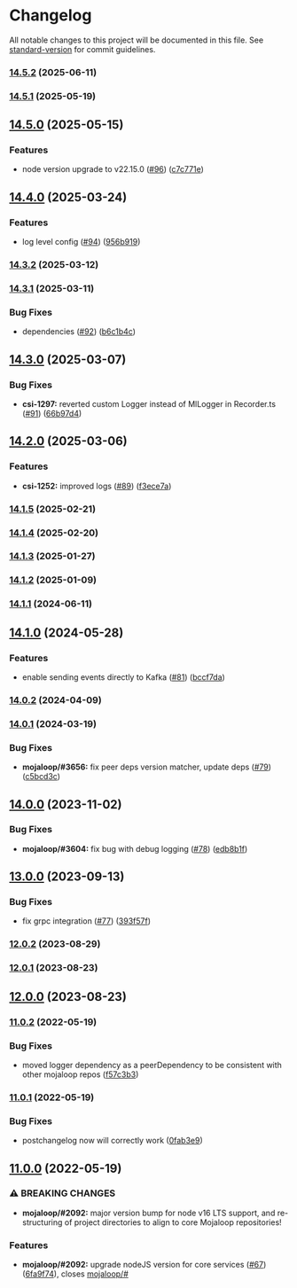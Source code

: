 # Changelog

All notable changes to this project will be documented in this file. See [standard-version](https://github.com/conventional-changelog/standard-version) for commit guidelines.

### [14.5.2](https://github.com/mojaloop/event-sdk/compare/v14.5.1...v14.5.2) (2025-06-11)

### [14.5.1](https://github.com/mojaloop/event-sdk/compare/v14.5.0...v14.5.1) (2025-05-19)

## [14.5.0](https://github.com/mojaloop/event-sdk/compare/v14.4.0...v14.5.0) (2025-05-15)


### Features

* node version upgrade to v22.15.0 ([#96](https://github.com/mojaloop/event-sdk/issues/96)) ([c7c771e](https://github.com/mojaloop/event-sdk/commit/c7c771e793b6521d373d2ffd8f3ff3c12cdc9bf3))

## [14.4.0](https://github.com/mojaloop/event-sdk/compare/v14.3.2...v14.4.0) (2025-03-24)


### Features

* log level config ([#94](https://github.com/mojaloop/event-sdk/issues/94)) ([956b919](https://github.com/mojaloop/event-sdk/commit/956b919d6033f14ec23c348e3902f7c89957790b))

### [14.3.2](https://github.com/mojaloop/event-sdk/compare/v14.3.1...v14.3.2) (2025-03-12)

### [14.3.1](https://github.com/mojaloop/event-sdk/compare/v14.3.0...v14.3.1) (2025-03-11)


### Bug Fixes

* dependencies ([#92](https://github.com/mojaloop/event-sdk/issues/92)) ([b6c1b4c](https://github.com/mojaloop/event-sdk/commit/b6c1b4c29e20199851610357c1b7a7669cf390aa))

## [14.3.0](https://github.com/mojaloop/event-sdk/compare/v14.2.0...v14.3.0) (2025-03-07)


### Bug Fixes

* **csi-1297:** reverted custom Logger instead of MlLogger in Recorder.ts ([#91](https://github.com/mojaloop/event-sdk/issues/91)) ([66b97d4](https://github.com/mojaloop/event-sdk/commit/66b97d4d671a7eb9cc8294742327e6625819d98c))

## [14.2.0](https://github.com/mojaloop/event-sdk/compare/v14.1.5...v14.2.0) (2025-03-06)


### Features

* **csi-1252:** improved logs ([#89](https://github.com/mojaloop/event-sdk/issues/89)) ([f3ece7a](https://github.com/mojaloop/event-sdk/commit/f3ece7aefd81f98f629c86f52326160cd0ed130a))

### [14.1.5](https://github.com/mojaloop/event-sdk/compare/v14.1.4...v14.1.5) (2025-02-21)

### [14.1.4](https://github.com/mojaloop/event-sdk/compare/v14.1.3...v14.1.4) (2025-02-20)

### [14.1.3](https://github.com/mojaloop/event-sdk/compare/v14.1.2...v14.1.3) (2025-01-27)

### [14.1.2](https://github.com/mojaloop/event-sdk/compare/v14.1.1...v14.1.2) (2025-01-09)

### [14.1.1](https://github.com/mojaloop/event-sdk/compare/v14.1.0...v14.1.1) (2024-06-11)

## [14.1.0](https://github.com/mojaloop/event-sdk/compare/v14.0.3-snapshot.4...v14.1.0) (2024-05-28)


### Features

* enable sending events directly to Kafka ([#81](https://github.com/mojaloop/event-sdk/issues/81)) ([bccf7da](https://github.com/mojaloop/event-sdk/commit/bccf7da76e3fc24ca1b590cb3b5b9729468f230a))

### [14.0.2](https://github.com/mojaloop/event-sdk/compare/v14.0.1...v14.0.2) (2024-04-09)

### [14.0.1](https://github.com/mojaloop/event-sdk/compare/v14.0.0...v14.0.1) (2024-03-19)


### Bug Fixes

* **mojaloop/#3656:** fix peer deps version matcher, update deps ([#79](https://github.com/mojaloop/event-sdk/issues/79)) ([c5bcd3c](https://github.com/mojaloop/event-sdk/commit/c5bcd3cc3a53d1e7e8f767c12fd2952713884ed4))

## [14.0.0](https://github.com/mojaloop/event-sdk/compare/v13.0.0...v14.0.0) (2023-11-02)


### Bug Fixes

* **mojaloop/#3604:** fix bug with debug logging ([#78](https://github.com/mojaloop/event-sdk/issues/78)) ([edb8b1f](https://github.com/mojaloop/event-sdk/commit/edb8b1fa7d5db9dbcdb4770c8c73fa8ae3fd05b6))

## [13.0.0](https://github.com/mojaloop/event-sdk/compare/v12.0.2...v13.0.0) (2023-09-13)


### Bug Fixes

* fix grpc integration ([#77](https://github.com/mojaloop/event-sdk/issues/77)) ([393f57f](https://github.com/mojaloop/event-sdk/commit/393f57fb7db8df896d075c8adf5683f5d8d3d7e8))

### [12.0.2](https://github.com/mojaloop/event-sdk/compare/v12.0.1...v12.0.2) (2023-08-29)

### [12.0.1](https://github.com/mojaloop/event-sdk/compare/v12.0.0...v12.0.1) (2023-08-23)

## [12.0.0](https://github.com/mojaloop/event-sdk/compare/v11.0.2...v12.0.0) (2023-08-23)

### [11.0.2](https://github.com/mojaloop/event-sdk/compare/v11.0.1...v11.0.2) (2022-05-19)


### Bug Fixes

* moved logger dependency as a peerDependency to be consistent with other mojaloop repos ([f57c3b3](https://github.com/mojaloop/event-sdk/commit/f57c3b3d93f71ada014cb048a4f269a54827da1e))

### [11.0.1](https://github.com/mojaloop/event-sdk/compare/v11.0.0...v11.0.1) (2022-05-19)


### Bug Fixes

* postchangelog now will correctly work ([0fab3e9](https://github.com/mojaloop/event-sdk/commit/0fab3e97e2c6d2894b2f8992cc750afe4777d840))

## [11.0.0](https://github.com/mojaloop/event-sdk/compare/v10.7.2...v11.0.0) (2022-05-19)


### ⚠ BREAKING CHANGES

* **mojaloop/#2092:** major version bump for node v16 LTS support, and re-structuring of project directories to align to core Mojaloop repositories!

### Features

* **mojaloop/#2092:** upgrade nodeJS version for core services ([#67](https://github.com/mojaloop/event-sdk/issues/67)) ([6fa9f74](https://github.com/mojaloop/event-sdk/commit/6fa9f74a54b7288f93244112528a22f39823cb98)), closes [mojaloop/#](https://github.com/mojaloop/project/issues/)

